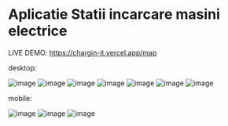 # Aplicatie Statii incarcare masini electrice

LIVE DEMO: https://chargin-it.vercel.app/map

desktop:

![image](https://github.com/lucaay/aplicatie-statii-incarcare/assets/32814024/7177da7a-0768-40c6-bded-9101655f1d80)
![image](https://github.com/lucaay/aplicatie-statii-incarcare/assets/32814024/3377d694-a13b-4969-a346-e4fe4ba083c3)
![image](https://user-images.githubusercontent.com/32814024/275577757-0fb9589a-24f6-4c21-bddc-126b3497ed7f.png)
![image](https://user-images.githubusercontent.com/32814024/275577829-4c65deb9-ba7c-4658-b244-fe0bd3877dd2.png)
![image](https://github.com/lucaay/aplicatie-statii-incarcare/assets/32814024/297b435c-e7a8-44bc-a0ef-1df796b6ce37)
![image](https://github.com/lucaay/aplicatie-statii-incarcare/assets/32814024/139a2d9c-2974-49d6-a4b2-782e167ba510)
![image](https://github.com/lucaay/aplicatie-statii-incarcare/assets/32814024/b32d67b4-acd3-4142-b888-4eb2ef6725b9)

mobile:

![image](https://github.com/lucaay/aplicatie-statii-incarcare/assets/32814024/af733b4a-0dac-4c4e-af70-7c0d118b7c94)
![image](https://github.com/lucaay/aplicatie-statii-incarcare/assets/32814024/99109e9a-2c4b-45a1-a914-4da781c13946)
![image](https://github.com/lucaay/aplicatie-statii-incarcare/assets/32814024/4b2af933-f3c1-4f26-bf7e-ea84631e9034)
